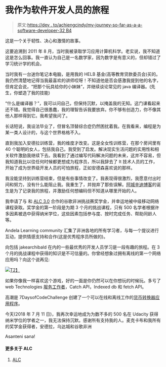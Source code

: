 # 我作为软件开发人员的旅程

> 原文:[https://dev . to/achiengcindy/my-journey-so-far-as-a-a-software-developer-32 B4](https://dev.to/achiengcindy/my-journey-so-far-as-a-software-developer-32b4)

这是一个关于韧性、决心和激情的故事。

这要追溯到 2011 年 8 月，当时我被录取学习应用计算机科学。老实说，我不知道这是怎么回事。我一直认为自己是一名数学家，因为数字是有意义的，但却错过了学习统计学的机会。

当时我有一台迷你笔记本电脑，是用我的 HELB 基金(高等教育贷款委员会)买的。我仍然清楚地记得当我最喜欢的讲师哎呀！不知道他是否会感激我提到他的名字，但肯定会说，“把那个玩具给你的小妹妹”，并继续谈论常见的 java 编译器。(先生，你塑造了我的技能)

“什么是编译器？”，我可以问自己，但保持沉默，以掩盖我的无知。这门课看起来还不错。我觉得自己很愚蠢，我的理智告诉我要放弃。你不够有创造力，你不像其他人那样得到它。我希望我问了。

长话短说，我设法毕业了，但冒名顶替综合症仍然困扰着我。在我看来，编程是为某一类人设计的，与这个世界格格不入。

直到我加入安德拉训练营，我的维度才改变。这是全女性训练营，在那个房间里有 40 个聪明的女人，包括我自己。我受到了启发。解决现实生活问题的实用性和相关软件激励我继续下去。我看到了通过编写代码解决问题的未来，这并不容易，但我知道我比以往任何时候都更想成为程序员，所以我辞去了 It 技术人员的工作，开始了成为世界级开发人员的可怕旅程，正如安德森喜欢说的那样。

我没能坚持到训练营结束，但是有些事情改变了。我表现得很激烈，我愿意付出时间和努力，没有什么能阻止我。我重生了，并抛弃了那些误解。[阿城辛迪博客](https://achiengcindy.com/)的诞生是为了记录我的旅程，并激励任何想编码但不知道从哪里开始的人。

我申请了与  和 [ALC 3.0](https://andela.com/alcwithgoogle/) 合作的谷歌非洲挑战赛奖学金，并幸运地被中级移动网络课程录取。奖学金的第一阶段是为期 3 个月的挑战课程，只有 500 名学者根据许多因素被选中获得纳米学位，这些因素包括参与度、按时完成任务、帮助同龄人等。

Andela Learning community 汇集了非洲各地的所有学习者，与每一个提议进行互动，提供情感支持和合作(这是优秀程序员所做的)。

向包括 jakearchibald 在内的一些最优秀的开发人员学习是一段有趣的旅程。在 3 个月的挑战课程中获得的知识是不可估量的。你曾经想象过拥有离线的第一个网络应用吗？向这个说再见:

[![](../Images/0e8d46449dbb07462c9bd8508719293b.png)T2】](https://res.cloudinary.com/practicaldev/image/fetch/s--MmIhI9Ct--/c_limit%2Cf_auto%2Cfl_progressive%2Cq_auto%2Cw_880/https://i.imgur.com/JGRhuL0.jpg)

如果你像我一样喜欢这个游戏，好的一面是你仍然可以在你想玩的时候玩。多亏了 web Technologies [服务工作者](https://achiengcindy.com/2018/05/11/understanding-the-service-worker-lifecycle/)，Catch API，Indexed db 和 fetch API。

高潮是 7DaysofCodeChallenge 创建了一个可以在线和离线工作的[货币转换器应用程序](https://achiengcindy.github.io/currency_converter/main.html)。

今天(2018 年 7 月 11 日)，我再次幸运地成为为数不多的 500 名在 Udacity 获得纳米学位的学者之一，我无法保持沉默。感谢所有支持我的人。麦克卡布和我所有的奖学金获得者，安德拉，乌达城和谷歌非洲

Asanteni sana!

#### 更多关于 ALC

1.  [ALC](https://medium.com/@chimdi2000/andela-and-googles-android-learning-community-alc-the-case-for-investing-in-communities-of-35cda2b276b5)